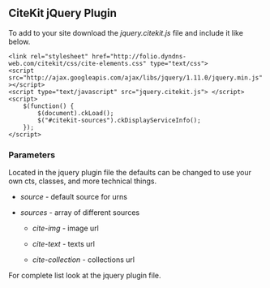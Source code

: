 ## CiteKit jQuery Plugin

To add to your site download the *jquery.citekit.js* file and include it
like below.

    <link rel="stylesheet" href="http://folio.dyndns-web.com/citekit/css/cite-elements.css" type="text/css">
    <script src="http://ajax.googleapis.com/ajax/libs/jquery/1.11.0/jquery.min.js" ></script>
    <script type="text/javascript" src="jquery.citekit.js"> </script>
    <script>
        $(function() {
            $(document).ckLoad();
            $("#citekit-sources").ckDisplayServiceInfo();
        });
    </script>

### Parameters

Located in the jquery plugin file the defaults can be changed to use your own
cts, classes, and more technical things.

-   *source* - default source for urns

-   *sources* - array of different sources

    -   *cite-img* - image url

    -   *cite-text* - texts url

    -   *cite-collection* - collections url

For complete list look at the jquery plugin file.
